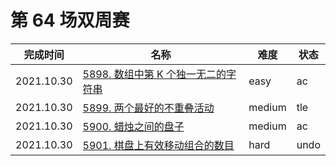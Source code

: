 # 第 64 场双周赛

**完成时间**|**名称**|**难度**|**状态**
------------|--------|--------|-------
2021.10.30|[5898. 数组中第 K 个独一无二的字符串](./5898.%20数组中第%20K%20个独一无二的字符串)|easy|ac
2021.10.30|[5899. 两个最好的不重叠活动](./5899.%20两个最好的不重叠活动)|medium|tle
2021.10.30|[5900. 蜡烛之间的盘子](./5900.%20蜡烛之间的盘子)|medium|ac
2021.10.30|[5901. 棋盘上有效移动组合的数目](./5901.%20棋盘上有效移动组合的数目)|hard|undo
